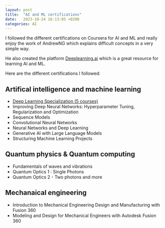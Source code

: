 ```yaml
---
layout: post
title:  "AI and ML certifications"
date:   2023-10-24 16:13:05 +0200
categories: AI
---
```


I followed the different certifications on Coursera for AI and ML and really enjoy the work of AndrewNG which explains difficult concepts in a very simple way.

He also created the platform [Deeplearning.ai](https://www.deeplearning.ai/) which is a great resource for learning AI and ML.

Here are the different certifications I followed:

## Artifical intelligence and machine learning

- [Deep Learning Specialization (5 courses)](https://coursera.org/share/060c260c19a2007f337dfae390fe4382)
- Improving Deep Neural Networks: Hyperparameter Tuning, Regularization and Optimization
- Sequence Models
- Convolutional Neural Networks
- Neural Networks and Deep Learning
- Generative AI with Large Language Models
- Structuring Machine Learning Projects

## Quantum physics & Quantum computing

- Fundamentals of waves and vibrations
- Quantum Optics 1 : Single Photons
- Quantum Optics 2 - Two photons and more

## Mechanaical engineering

- Introduction to Mechanical Engineering Design and Manufacturing with Fusion 360
- Modeling and Design for Mechanical Engineers with Autodesk Fusion 360
